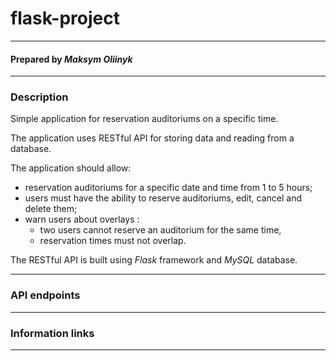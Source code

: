 # flask-project
***
#### Prepared by *Maksym Oliinyk*
***
### Description
Simple application for reservation auditoriums on a specific time.

The application uses RESTful API for storing data and reading from a database.

The application should allow:
* reservation auditoriums for a specific date and time from 1 to 5 hours;
* users must have the ability to reserve auditoriums, edit, cancel and
  delete them;
* warn users about overlays :
  * two users cannot reserve an auditorium for the same time,
  * reservation times must not overlap.

The RESTful API is built using _Flask_ framework and _MySQL_ database.
***
### API endpoints
***
### Information links
***